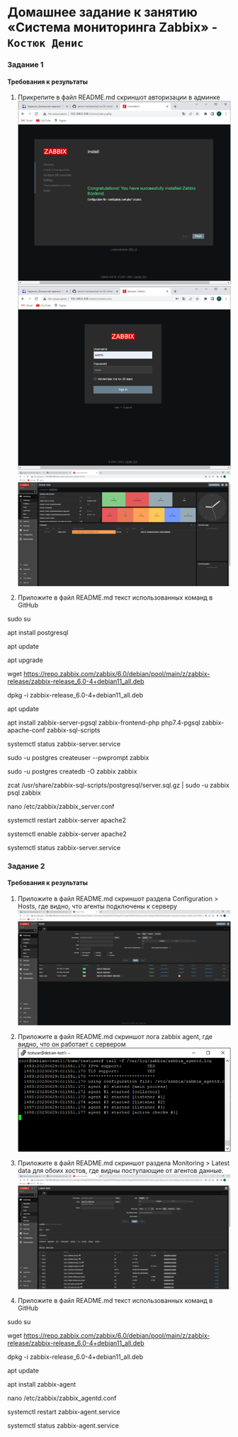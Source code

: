 # Домашнее задание к занятию «Система мониторинга Zabbix» - `Костюк Денис`

### Задание 1
#### Требования к результаты 

1. Прикрепите в файл README.md скриншот авторизации в админке
   ![Скрин1](https://github.com/denniskostyuk/zabbix-1/blob/main/screen-11.png)
   ![Скрин2](https://github.com/denniskostyuk/zabbix-1/blob/main/screen-12.png)
   ![Скрин3](https://github.com/denniskostyuk/zabbix-1/blob/main/screen-13.png)
   
2. Приложите в файл README.md текст использованных команд в GitHub

sudo su

apt install postgresql

apt update

apt upgrade

wget https://repo.zabbix.com/zabbix/6.0/debian/pool/main/z/zabbix-release/zabbix-release_6.0-4+debian11_all.deb

dpkg -i zabbix-release_6.0-4+debian11_all.deb

apt update

apt install zabbix-server-pgsql zabbix-frontend-php php7.4-pgsql zabbix-apache-conf zabbix-sql-scripts

systemctl status zabbix-server.service

sudo -u postgres createuser --pwprompt zabbix

sudo -u postgres createdb -O zabbix zabbix

zcat /usr/share/zabbix-sql-scripts/postgresql/server.sql.gz | sudo -u zabbix psql zabbix

nano /etc/zabbix/zabbix_server.conf

systemctl restart zabbix-server apache2

systemctl enable zabbix-server apache2

systemctl status zabbix-server.service


### Задание 2

#### Требования к результаты 
1. Приложите в файл README.md скриншот раздела Configuration > Hosts, где видно, что агенты подключены к серверу
   ![Скрин1](https://github.com/denniskostyuk/zabbix-1/blob/main/Screen-21.png)
   
2. Приложите в файл README.md скриншот лога zabbix agent, где видно, что он работает с сервером
   ![Скрин2](https://github.com/denniskostyuk/zabbix-1/blob/main/Screen-22.png)
   
3. Приложите в файл README.md скриншот раздела Monitoring > Latest data для обоих хостов, где видны поступающие от агентов данные.
   ![Скрин3](https://github.com/denniskostyuk/zabbix-1/blob/main/Screen-23.png)
   
4. Приложите в файл README.md текст использованных команд в GitHub

sudo su

wget https://repo.zabbix.com/zabbix/6.0/debian/pool/main/z/zabbix-release/zabbix-release_6.0-4+debian11_all.deb

dpkg -i zabbix-release_6.0-4+debian11_all.deb

apt update

apt install zabbix-agent

nano /etc/zabbix/zabbix_agentd.conf

systemctl restart zabbix-agent.service

systemctl status zabbix-agent.service
